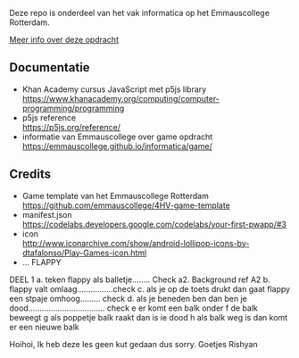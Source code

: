 Deze repo is onderdeel van het vak informatica op het Emmauscollege Rotterdam.

[Meer info over deze opdracht](https://informatica.emmauscollege.nl/)

## Documentatie
- Khan Academy cursus JavaScript met p5js library <br>
https://www.khanacademy.org/computing/computer-programming/programming
- p5js reference <br>
https://p5js.org/reference/
- informatie van Emmauscollege over game opdracht <br>
https://emmauscollege.github.io/informatica/game/

## Credits
- Game template van het Emmauscollege Rotterdam <br>
        https://github.com/emmauscollege/4HV-game-template
- manifest.json <br>
        https://codelabs.developers.google.com/codelabs/your-first-pwapp/#3
- icon <br>
        http://www.iconarchive.com/show/android-lollipop-icons-by-dtafalonso/Play-Games-icon.html
- ...
FLAPPY

DEEL 1
a. teken flappy als balletje........ Check
  a2.  Background ref A2
b. flappy valt omlaag................check
c. als je op de toets drukt dan gaat flappy een stpaje omhoog......... check
d. als je beneden ben dan ben je dood.................................. check
e er komt een balk onder
f de balk beweegt
g als poppetje balk raakt dan is ie dood
h als balk weg is dan komt er een nieuwe balk



Hoihoi, Ik heb deze les geen kut gedaan dus sorry.
Goetjes Rishyan
